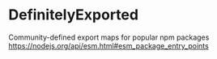 # DefinitelyExported
Community-defined export maps for popular npm packages https://nodejs.org/api/esm.html#esm_package_entry_points
